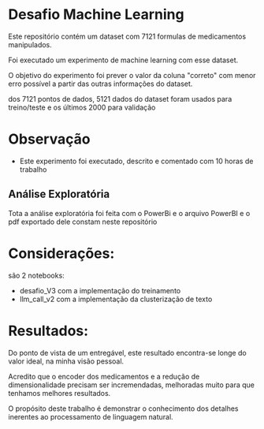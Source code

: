 # Desafio Machine Learning 

Este repositório contém um dataset com 7121 formulas de medicamentos manipulados.  

Foi executado um experimento de machine learning com esse dataset.

O objetivo do experimento foi prever o valor da coluna "correto" com menor erro possível a partir das outras informações do dataset. 

dos 7121 pontos de dados, 5121 dados do dataset foram usados para treino/teste e os últimos 2000 para validação

# Observação

- Este experimento foi executado, descrito e comentado com 10 horas de trabalho

## Análise Exploratória

Tota a análise exploratória foi feita com o PowerBi e o arquivo PowerBI e o pdf exportado dele constam neste repositório

# Considerações: 

são 2 notebooks: 

- desafio_V3 com a implementação do treinamento
- llm_call_v2 com a implementação da clusterização de texto

# Resultados:
Do ponto de vista de um entregável, este resultado encontra-se longe do valor ideal, na minha visão pessoal.

Acredito que o encoder dos medicamentos e a redução de dimensionalidade precisam ser incremendadas, melhoradas muito para que tenhamos melhores resultados.

O propósito deste trabalho é demonstrar o conhecimento dos detalhes inerentes ao processamento de linguagem natural.
  

